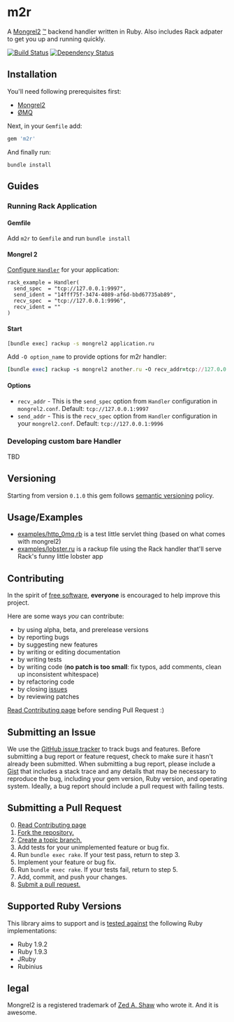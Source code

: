 m2r
===

A [Mongrel2](http://mongrel2.org/) [™](#legal) backend handler written in Ruby. Also includes Rack adpater to get you up and running quickly.

[![Build Status](https://secure.travis-ci.org/perplexes/m2r.png)](http://travis-ci.org/perplexes/m2r) [![Dependency Status](https://gemnasium.com/perplexes/m2r.png)](https://gemnasium.com/perplexes/m2r)

Installation
------------

You'll need following prerequisites first:

* [Mongrel2](http://mongrel2.org/downloads)
* [ØMQ](http://www.zeromq.org/area:download)

Next, in your `Gemfile` add:

```ruby
gem 'm2r'
```

And finally run:

```
bundle install
```

Guides
------

### Running Rack Application

#### Gemfile

Add `m2r` to `Gemfile` and run `bundle install`

#### Mongrel 2

[Configure `Handler`](http://mongrel2.org/static/book-finalch4.html#x6-260003.4) for your application:

```
rack_example = Handler(
  send_spec  = "tcp://127.0.0.1:9997",
  send_ident = "14fff75f-3474-4089-af6d-bbd67735ab89",
  recv_spec  = "tcp://127.0.0.1:9996",
  recv_ident = ""
)
```

#### Start

```bash
[bundle exec] rackup -s mongrel2 application.ru
```

Add `-O option_name` to provide options for m2r handler:

```ruby
[bundle exec] rackup -s mongrel2 another.ru -O recv_addr=tcp://127.0.0.1:9995 -O send_addr=tcp://127.0.0.1:9994
```

#### Options

* `recv_addr` - This is the `send_spec` option from `Handler` configuration in `mongrel2.conf`. Default: `tcp://127.0.0.1:9997`
* `send_addr` - This is the `recv_spec` option from `Handler` configuration in your `mongrel2.conf`. Default: `tcp://127.0.0.1:9996`

### Developing custom bare Handler

TBD

Versioning
----------

Starting from version `0.1.0` this gem follows [semantic versioning](http://semver.org) policy.

Usage/Examples
-----

* [examples/http\_0mq.rb](https://github.com/perplexes/m2r/blob/master/example/http_0mq.rb) is a test little servlet thing (based on what comes with mongrel2)
* [examples/lobster.ru](https://github.com/perplexes/m2r/blob/master/example/lobster.ru) is a rackup file using the Rack handler that'll serve Rack's funny little lobster app


Contributing
------------

In the spirit of [free software][free-sw], **everyone** is encouraged to help
improve this project.

[free-sw]: http://www.fsf.org/licensing/essays/free-sw.html

Here are some ways *you* can contribute:

* by using alpha, beta, and prerelease versions
* by reporting bugs
* by suggesting new features
* by writing or editing documentation
* by writing tests
* by writing code (**no patch is too small**: fix typos, add comments, clean up
  inconsistent whitespace)
* by refactoring code
* by closing [issues][]
* by reviewing patches

[issues]: https://github.com/perplexes/m2r/issues

[Read Contributing page](https://github.com/perplexes/m2r/wiki/Contributing) before sending Pull Request :)

Submitting an Issue
-------------------

We use the [GitHub issue tracker][issues] to track bugs and features. Before
submitting a bug report or feature request, check to make sure it hasn't
already been submitted. When submitting a bug report, please include a [Gist][]
that includes a stack trace and any details that may be necessary to reproduce
the bug, including your gem version, Ruby version, and operating system.
Ideally, a bug report should include a pull request with failing tests.

[gist]: https://gist.github.com/

Submitting a Pull Request
-------------------------
0. [Read Contributing page](https://github.com/perplexes/m2r/wiki/Contributing)
1. [Fork the repository.][fork]
2. [Create a topic branch.][branch]
3. Add tests for your unimplemented feature or bug fix.
4. Run `bundle exec rake`. If your test pass, return to step 3.
5. Implement your feature or bug fix.
6. Run `bundle exec rake`. If your tests fail, return to step 5.
7. Add, commit, and push your changes.
8. [Submit a pull request.][pr]

[fork]: http://help.github.com/fork-a-repo/
[branch]: http://learn.github.com/p/branching.html
[pr]: http://help.github.com/send-pull-requests/


Supported Ruby Versions
-----------------------

This library aims to support and is [tested against](http://travis-ci.org/perplexes/m2r) the following Ruby implementations:

- Ruby 1.9.2
- Ruby 1.9.3
- JRuby
- Rubinius


legal
-----------------------

Mongrel2 is a registered trademark of [Zed A. Shaw](http://zedshaw.com/) who wrote it. And it is awesome.
